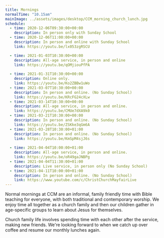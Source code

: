 ```yaml
---
title: Mornings
normalTime: "10.15am"
mainImage: ../assets/images/desktop/CCM_morning_church_lunch.jpg
schedule:
  - time: 2020-12-06T09:30:00+00:00
    description: In person only with Sunday School
  - time: 2020-12-06T11:00:00+00:00
    description: In person and online with Sunday School
    link: https://youtu.be/lx053zgRSCU

  - time: 2021-01-03T10:30:00+00:00
    description: All-age service, in person and online
    link: https://youtu.be/qOMjiouPfPA
    
  - time: 2021-01-31T10:30:00+00:00
    description: Online only.
    link: https://youtu.be/Ko2ZBBw1uWo
  - time: 2021-03-07T10:30:00+00:00
    description: In person and online. (No Sunday School)
    link: https://youtu.be/KRcFG24cXLw 
  - time: 2021-03-14T10:30:00+00:00
    description: All-age service, in person and online.   
    link: https://youtu.be/CMUe7dXA9k0
  - time: 2021-03-21T10:30:00+00:00
    description: In person and online. (No Sunday School)   
    link: https://youtu.be/ZSKke3qGm6A
  - time: 2021-03-28T10:30:00+01:00
    description: In person and online. (No Sunday School)   
    link: https://youtu.be/KmSpM4sjJ6s
    
  - time: 2021-04-04T10:00:00+01:00
    description: All-age service, in person and online.
    link: https://youtu.be/oR49gaJNBPg
  - time: 2021-04-04T11:30:00+01:00
    description: Live service, in person only (No Sunday School)
  - time: 2021-04-11T10:00:00+01:00
    description: In person and online. (No Sunday School)
    link: https://www.youtube.com/c/ChristChurchMayfairLive
---
```

Normal mornings at CCM are an informal, family friendly time with Bible teaching for everyone, with both traditional and contemporary worship. We enjoy time all together as a church family and then our children gather in age-specific groups to learn about Jesus for themselves.

Church family life involves spending time with each other after the service, making new friends. We're looking forward to when we catch up over coffee and resume our monthly lunches again.
